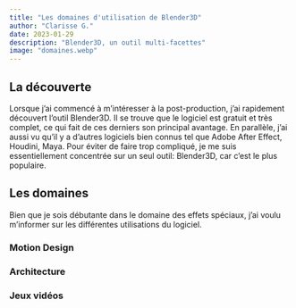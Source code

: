 ```yaml
---
title: "Les domaines d'utilisation de Blender3D"
author: "Clarisse G."
date: 2023-01-29
description: "Blender3D, un outil multi-facettes"
image: "domaines.webp"
---
```


## La découverte

Lorsque j’ai commencé à m’intéresser à la post-production, j’ai rapidement découvert l’outil Blender3D. Il se trouve que le logiciel est gratuit et très complet, ce qui fait de ces derniers son principal avantage. En parallèle, j’ai aussi vu qu’il y a d’autres logiciels bien connus tel que Adobe After Effect, Houdini, Maya. Pour éviter de faire trop compliqué, je me suis essentiellement concentrée sur un seul outil: Blender3D, car c’est le plus populaire.

## Les domaines

Bien que je sois débutante dans le domaine des effets spéciaux, j’ai voulu m’informer sur les différentes utilisations du logiciel.

### Motion Design



### Architecture

### Jeux vidéos